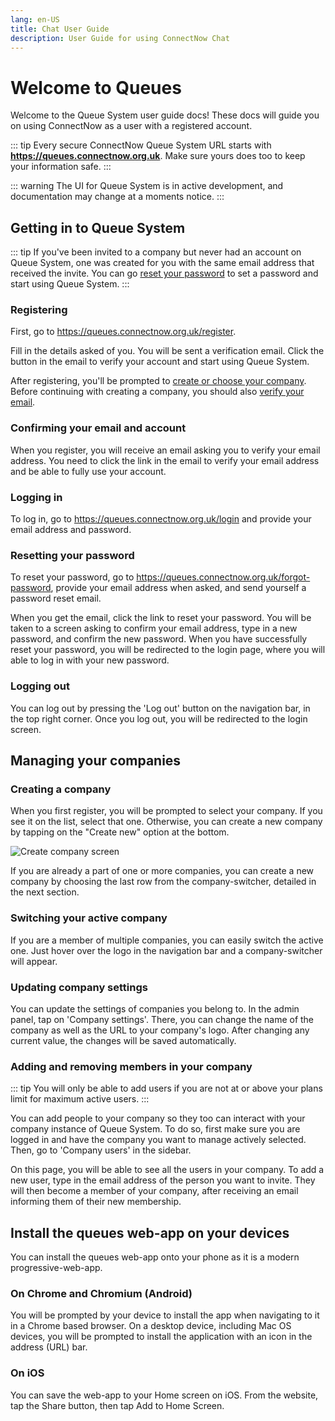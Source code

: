 ```yaml
---
lang: en-US
title: Chat User Guide
description: User Guide for using ConnectNow Chat
---
```

# Welcome to Queues
Welcome to the Queue System user guide docs! These docs will guide you on using ConnectNow as a user with a registered account.

::: tip
Every secure ConnectNow Queue System URL starts with **https://queues.connectnow.org.uk**. Make sure yours does too to keep your information safe.
:::

::: warning
The UI for Queue System is in active development, and documentation may change at a moments notice.
:::

## Getting in to Queue System

::: tip
If you've been invited to a company but never had an account on Queue System, one was created for you with the same email address that received the invite. You can go [reset your password](#resetting-your-password) to set a password and start using Queue System.
:::

### Registering

First, go to <https://queues.connectnow.org.uk/register>.

Fill in the details asked of you. You will be sent a verification email. Click the button in the email to verify your account and start using Queue System.

After registering, you'll be prompted to [create or choose your company](#creating-a-company). Before continuing with creating a company, you should also [verify your email](#confirming-your-email-and-account).

### Confirming your email and account

When you register, you will receive an email asking you to verify your email address. You need to click the link in the email to verify your email address and be able to fully use your account.

### Logging in

To log in, go to <https://queues.connectnow.org.uk/login> and provide your email address and password.

### Resetting your password

To reset your password, go to <https://queues.connectnow.org.uk/forgot-password>, provide your email address when asked, and send yourself a password reset email.

When you get the email, click the link to reset your password. You will be taken to a screen asking to confirm your email address, type in a new password, and confirm the new password. When you have successfully reset your password, you will be redirected to the login page, where you will able to log in with your new password.

### Logging out

You can log out by pressing the 'Log out' button on the navigation bar, in the top right corner. Once you log out, you will be redirected to the login screen.


## Managing your companies

### Creating a company

When you first register, you will be prompted to select your company. If you see it on the list, select that one. Otherwise, you can create a new company by tapping on the "Create new" option at the bottom.

![Create company screen](./company.png)

If you are already a part of one or more companies, you can create a new company by choosing the last row from the company-switcher, detailed in the next section.

### Switching your active company

If you are a member of multiple companies, you can easily switch the active one. Just hover over the logo in the navigation bar and a company-switcher will appear.

### Updating company settings

You can update the settings of companies you belong to. In the admin panel, tap on 'Company settings'. There, you can change the name of the company as well as the URL to your company's logo. After changing any current value, the changes will be saved automatically.

### Adding and removing members in your company

::: tip
You will only be able to add users if you are not at or above your plans limit for maximum active users.
:::

You can add people to your company so they too can interact with your company instance of Queue System. To do so, first make sure you are logged in and have the company you want to manage actively selected. Then, go to 'Company users' in the sidebar.

On this page, you will be able to see all the users in your company. To add a new user, type in the email address of the person you want to invite. They will then become a member of your company, after receiving an email informing them of their new membership.

## Install the queues web-app on your devices

You can install the queues web-app onto your phone as it is a modern progressive-web-app.

### On Chrome and Chromium (Android)

You will be prompted by your device to install the app when navigating to it in a Chrome based browser. On a desktop device, including Mac OS devices, you will be prompted to install the application with an icon in the address (URL) bar.

### On iOS

You can save the web-app to your Home screen on iOS. From the website, tap the Share button, then tap Add to Home Screen.
